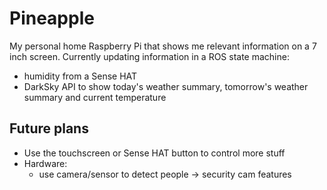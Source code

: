  # Pineapple
 My personal home Raspberry Pi that shows me relevant information on a 7 inch screen. Currently updating information in a ROS state machine:
 - humidity from a Sense HAT
 - DarkSky API to show today's weather summary, tomorrow's weather summary and current temperature
 
 ## Future plans
 - Use the touchscreen or Sense HAT button to control more stuff
 - Hardware:
    - use camera/sensor to detect people -> security cam features
